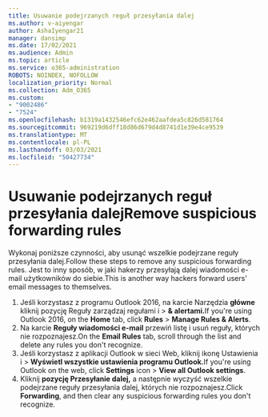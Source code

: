 ```yaml
---
title: Usuwanie podejrzanych reguł przesyłania dalej
ms.author: v-aiyengar
author: AshaIyengar21
manager: dansimp
ms.date: 17/02/2021
ms.audience: Admin
ms.topic: article
ms.service: o365-administration
ROBOTS: NOINDEX, NOFOLLOW
localization_priority: Normal
ms.collection: Adm_O365
ms.custom:
- "9002486"
- "7524"
ms.openlocfilehash: b1319a1432546efc62e462aafdea5c826d581764
ms.sourcegitcommit: 969219d6dff18d86d679d4d8741d1e39e4ce9539
ms.translationtype: MT
ms.contentlocale: pl-PL
ms.lasthandoff: 03/03/2021
ms.locfileid: "50427734"
---
```

# <a name="remove-suspicious-forwarding-rules"></a><span data-ttu-id="c1a4b-102">Usuwanie podejrzanych reguł przesyłania dalej</span><span class="sxs-lookup"><span data-stu-id="c1a4b-102">Remove suspicious forwarding rules</span></span>

<span data-ttu-id="c1a4b-103">Wykonaj poniższe czynności, aby usunąć wszelkie podejrzane reguły przesyłania dalej.</span><span class="sxs-lookup"><span data-stu-id="c1a4b-103">Follow these steps to remove any suspicious forwarding rules.</span></span> <span data-ttu-id="c1a4b-104">Jest to inny sposób, w jaki hakerzy przesyłają dalej wiadomości e-mail użytkowników do siebie.</span><span class="sxs-lookup"><span data-stu-id="c1a4b-104">This is another way hackers forward users' email messages to themselves.</span></span>

1. <span data-ttu-id="c1a4b-105">Jeśli korzystasz z programu Outlook 2016, na karcie Narzędzia **główne** kliknij pozycję Reguły zarządzaj regułami i  >  **& alertami.**</span><span class="sxs-lookup"><span data-stu-id="c1a4b-105">If you're using Outlook 2016, on the **Home** tab, click **Rules** > **Manage Rules & Alerts**.</span></span> 
1. <span data-ttu-id="c1a4b-106">Na karcie **Reguły wiadomości e-mail** przewiń listę i usuń reguły, których nie rozpoznajesz.</span><span class="sxs-lookup"><span data-stu-id="c1a4b-106">On the **Email Rules** tab, scroll through the list and delete any rules you don't recognize.</span></span>
1. <span data-ttu-id="c1a4b-107">Jeśli korzystasz z aplikacji Outlook  w sieci Web, kliknij ikonę Ustawienia i > **Wyświetl wszystkie ustawienia programu Outlook.**</span><span class="sxs-lookup"><span data-stu-id="c1a4b-107">If you're using Outlook on the web, click **Settings** icon > **View all Outlook settings**.</span></span>
1. <span data-ttu-id="c1a4b-108">Kliknij **pozycję Przesyłanie dalej,** a następnie wyczyść wszelkie podejrzane reguły przesyłania dalej, których nie rozpoznajesz.</span><span class="sxs-lookup"><span data-stu-id="c1a4b-108">Click **Forwarding**, and then clear any suspicious forwarding rules you don't recognize.</span></span>
